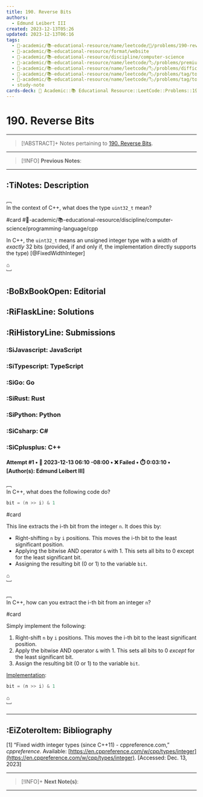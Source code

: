 ```yaml
---
title: 190. Reverse Bits
authors:
  - Edmund Leibert III
created: 2023-12-13T05:26
updated: 2023-12-13T06:16
tags:
  - 🔴-academic/📚-educational-resource/name/leetcode/🔖/problems/190-reverse-bits
  - 🔴-academic/📚-educational-resource/format/website
  - 🔴-academic/📚-educational-resource/discipline/computer-science
  - 🔴-academic/📚-educational-resource/name/leetcode/🏷️/problems/premium/no
  - 🔴-academic/📚-educational-resource/name/leetcode/🏷️/problems/difficulty/easy
  - 🔴-academic/📚-educational-resource/name/leetcode/🏷️/problems/tag/topic/divide-and-conquer
  - 🔴-academic/📚-educational-resource/name/leetcode/🏷️/problems/tag/topic/bit-manipulation
  - study-note
cards-deck: 🔴 Academic::📚 Educational Resource::LeetCode::Problems::190. Reverse Bits
---
```


# 190. Reverse Bits

---

> [!ABSTRACT]+
> Notes pertaining to [190. Reverse Bits](https://leetcode.com/problems/reverse-bits/).

---

> [!INFO]
> **Previous Notes**:
> 

---

## :TiNotes: Description

﹇<br>
In the context of C++, what does the type `uint32_t` mean?

#card #🔴-academic/📚-educational-resource/discipline/computer-science/programming-language/cpp 

In C++, the `uint32_t` means an unsigned integer type with a width of _exactly_ 32 bits (provided, if and only if, the implementation directly supports the type) [@FixedWidthInteger]



⌂
<br>﹈<br>


## :BoBxBookOpen: Editorial

## :RiFlaskLine: Solutions

## :RiHistoryLine: Submissions

### :SiJavascript: JavaScript

### :SiTypescript: TypeScript

### :SiGo: Go

### :SiRust: Rust

### :SiPython: Python

### :SiCsharp: C\#

### :SiCplusplus: C++

#### **Attempt #1** • 📆 2023-12-13 06:10 -08:00 • ❌ Failed • ⏱️ 0:03:10 • \[Author(s): Edmund Leibert III\]

﹇<br>
In C++, what does the following code do?

```cpp
bit = (n >> i) & 1
```

#card 

This line extracts the i-th bit from the integer `n`. It does this by:

- Right-shifting `n` by `i` positions. This moves the i-th bit to the least significant position.
- Applying the bitwise AND operator `&` with 1. This sets all bits to 0 except for the least significant bit.
- Assigning the resulting bit (0 or 1) to the variable `bit`.

⌂
<br>﹈<br>

﹇<br>
In C++, how can you extract the i-th bit from an integer `n`?

#card 

Simply implement the following:
1. Right-shift `n` by `i` positions. This moves the i-th bit to the least significant position.
2. Apply the bitwise AND operator `&` with 1. This sets all bits to 0 _except_ for the least significant bit.
3. Assign the resulting bit (0 or 1) to the variable `bit`.

<u>Implementation</u>:

```cpp
bit = (n >> i) & 1
```

⌂
<br>﹈<br>



---

## :EiZoteroItem: Bibliography

\[1\]
“Fixed width integer types (since C++11) - cppreference.com,” _cppreference_. Available: [https://en.cppreference.com/w/cpp/types/integer](https://en.cppreference.com/w/cpp/types/integer). [Accessed: Dec. 13, 2023]

---

> [!INFO]+ 
> **Next Note(s)**:
> 

---
